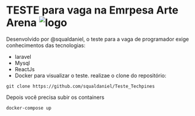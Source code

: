 # TESTE para vaga na Emrpesa Arte Arena ![logo](https://acdn.mitiendanube.com/stores/001/594/756/themes/common/logo-90280179-1735823139-ba80f4f10e2c52f0b774086bd52bf0f01735823140-320-0.webp)

Desenvolvido por @squaldaniel, o teste para a vaga de programador exige conhecimentos das tecnologias:

* laravel
* Mysql
* ReactJs
* Docker
para visualizar o teste. realizae o clone do repositório:
````
git clone https://github.com/squaldaniel/Teste_Techpines
````
Depois você precisa subir os containers
````
docker-compose up
````